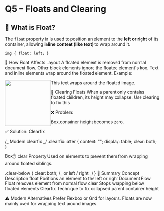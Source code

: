 # Q5 – Floats and Clearing

## 🚤 What is Float?

The `float` property in is used to position an element to the **left or right** of its container, allowing **inline content (like text)** to wrap around it.

```html
img { float: left; }
```

🔄 How Float Affects Layout
A floated element is removed from normal document flow.
Other block elements ignore the floated element's box.
Text and inline elements wrap around the floated element.
Example:

<img src="photo.jpg" style="float: left; width: 150px;">
<p>This text wraps around the floated image.</p>

🔁 Clearing Floats
When a parent only contains floated children, its height may collapse. Use clearing to fix this.

❌ Problem:

<div class="container">
  <div class="float-box" style="float: left;">Box</div>
</div>
.container height becomes zero.

✅ Solution: Clearfix

/_ Modern clearfix _/
.clearfix::after {
content: "";
display: table;
clear: both;
}

<div class="container clearfix">
  <div class="float-box" style="float: left;">Box</div>
</div>

✋ clear Property
Used on elements to prevent them from wrapping around floated siblings.

.clear-below {
clear: both; /_ or left / right _/
}
🧠
Summary
Concept Description
float Positions an element to the left or right
Document Flow Float removes element from normal flow
clear Stops wrapping below floated elements
Clearfix Technique to fix collapsed parent container height

⚠️ Modern Alternatives
Prefer Flexbox or Grid for layouts.
Floats are now mainly used for wrapping text around images.

```

```
